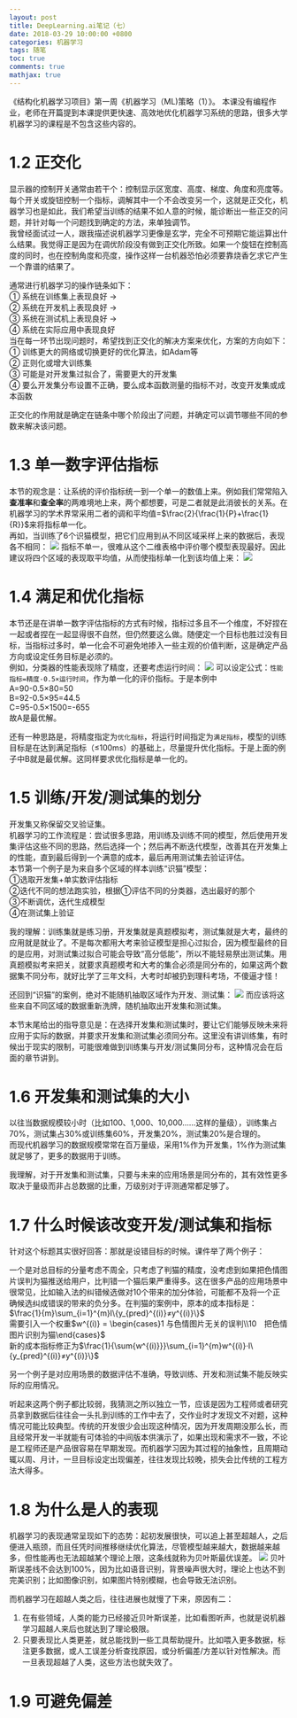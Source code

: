 ```yaml
---
layout: post
title: DeepLearning.ai笔记（七）
date: 2018-03-29 10:00:00 +0800
categories: 机器学习
tags: 随笔
toc: true
comments: true
mathjax: true
---
```

《结构化机器学习项目》第一周《机器学习（ML)策略（1）》。
本课没有编程作业，老师在开篇提到本课提供更快速、高效地优化机器学习系统的思路，很多大学机器学习的课程是不包含这些内容的。

<!-- more -->

# 1.2 正交化
显示器的控制开关通常由若干个：控制显示区宽度、高度、梯度、角度和亮度等。每个开关或旋钮控制一个指标，调解其中一个不会改变另一个，这就是正交化，机器学习也是如此，我们希望当训练的结果不如人意的时候，能诊断出一些正交的问题，并针对每一个问题找到确定的方法，来单独调节。  
我曾经面试过一人，跟我描述说机器学习更像是玄学，完全不可预期它能运算出什么结果。我觉得正是因为在调优阶段没有做到正交化所致。如果一个旋钮在控制高度的同时，也在控制角度和亮度，操作这样一台机器恐怕必须要靠烧香乞求它产生一个靠谱的结果了。  

通常进行机器学习的操作链条如下：  
① 系统在训练集上表现良好 →  
② 系统在开发机上表现良好 →  
③ 系统在测试机上表现良好 →  
④ 系统在实际应用中表现良好  
当在每一环节出现问题时，希望找到正交化的解决方案来优化，方案的方向如下：  
① 训练更大的网络或切换更好的优化算法，如Adam等  
② 正则化或增大训练集  
③ 可能是对开发集过拟合了，需要更大的开发集  
④ 要么开发集分布设置不正确，要么成本函数测量的指标不对，改变开发集或成本函数  

正交化的作用就是确定在链条中哪个阶段出了问题，并确定可以调节哪些不同的参数来解决该问题。

# 1.3 单一数字评估指标
本节的观念是：让系统的评价指标统一到一个单一的数值上来。例如我们常常陷入**查准率**和**查全率**的两难境地上来，两个都想要，可是二者就是此消彼长的关系。在机器学习的学术界常采用二者的调和平均值=$\frac{2}{\frac{1}{P}+\frac{1}{R}}$来将指标单一化。  
再如，当训练了6个识猫模型，把它们应用到从不同区域采样上来的数据后，表现各不相同：
![](0331DeepLearningAI08/img01.png)
指标不单一，很难从这个二维表格中评价哪个模型表现最好。因此建议将四个区域的表现取平均值，从而使指标单一化到该均值上来：
![](0331DeepLearningAI08/img02.png)

# 1.4 满足和优化指标
本节还是在讲单一数字评估指标的方式有时候，指标过多且不一个维度，不好捏在一起或者捏在一起显得很不自然，但仍然要这么做。随便定一个目标也胜过没有目标，当指标过多时，单一化会不可避免地掺入一些主观的价值判断，这是确定产品方向或设定任务目标是必须的。  
例如，分类器的性能表现除了精度，还要考虑运行时间：
![](0331DeepLearningAI08/img03.png)
可以设定公式：`性能指标=精度-0.5×运行时间`，作为单一化的评价指标。于是本例中  
A=90-0.5×80=50  
B=92-0.5×95=44.5  
C=95-0.5×1500=-655  
故A是最优解。  

还有一种思路是，将精度指定为`优化指标`，将运行时间指定为`满足指标`，模型的训练目标是在达到满足指标（≤100ms）的基础上，尽量提升优化指标。于是上面的例子中B就是最优解。这同样要求优化指标是单一化的。

# 1.5 训练/开发/测试集的划分
开发集又称保留交叉验证集。  
机器学习的工作流程是：尝试很多思路，用训练及训练不同的模型，然后使用开发集评估这些不同的思路，然后选择一个；然后再不断迭代模型，改善其在开发集上的性能，直到最后得到一个满意的成本，最后再用测试集去验证评估。  
本节第一个例子是为来自多个区域的样本训练“识猫”模型：  
①选取开发集+单实数评估指标  
②迭代不同的想法跑实验，根据①评估不同的分类器，选出最好的那个  
③不断调优，迭代生成模型  
④在测试集上验证  

我的理解：训练集就是练习册，开发集就是真题模拟考，测试集就是大考，最终的应用就是就业了。不是每次都用大考来验证模型是担心过拟合，因为模型最终的目的是应用，对测试集过拟合可能会导致“高分低能”，所以不能轻易祭出测试集。用真题模拟考来把关，就要求真题模考和大考的集合必须是同分布的，如果这两个数据集不同分布，就好比学了三年文科，大考时却被扔到理科考场，不傻逼才怪！  

还回到“识猫”的案例，绝对不能随机抽取区域作为开发、测试集：
![](0331DeepLearningAI08/img04.png)
而应该将这些来自不同区域的数据重新洗牌，随机抽取出开发集和测试集。  

本节末尾给出的指导意见是：在选择开发集和测试集时，要让它们能够反映未来将应用于实际的数据，并要求开发集和测试集必须同分布。这里没有讲训练集，有时候出于现实的限制，可能很难做到训练集与开发/测试集同分布，这种情况会在后面的章节讲到。

# 1.6 开发集和测试集的大小
以往当数据规模较小时（比如100、1,000、10,000……这样的量级），训练集占70%，测试集占30%或训练集60%，开发集20%，测试集20%是合理的。  
而现代机器学习的数据规模常常在百万量级，采用1%作为开发集，1%作为测试集就足够了，更多的数据用于训练。  

我理解，对于开发集和测试集，只要与未来的应用场景是同分布的，其有效性更多取决于量级而非占总数据的比重，万级别对于评测通常都足够了。  

# 1.7 什么时候该改变开发/测试集和指标
针对这个标题其实很好回答：那就是设错目标的时候。课件举了两个例子：  

一个是对总目标的分量考虑不周全，只考虑了判猫的精度，没考虑到如果把色情图片误判为猫推送给用户，比判错一个猫后果严重得多。这在很多产品的应用场景中很常见，比如输入法的纠错候选做对10个带来的加分体验，可能都不及将一个正确候选纠成错误的带来的负分多。在判猫的案例中，原本的成本指标是：  
$\frac{1}{m}\sum_{i=1}^{m}I\{y_{pred}^{(i)}≠y^{(i)}\}$  
需要引入一个权重$w^{(i)} = \begin{cases}1 与色情图片无关的误判\\10　把色情图片识别为猫\end{cases}$  
新的成本指标修正为$\frac{1}{\sum{w^{(i)}}}\sum_{i=1}^{m}w^{(i)}·I\{y_{pred}^{(i)}≠y^{(i)}\}$  

另一个例子是对应用场景的数据评估不准确，导致训练、开发和测试集不能反映实际的应用情况。  

听起来这两个例子都比较弱，我猜测之所以独立一节，应该是因为工程师或者研究员拿到数据后往往会一头扎到训练的工作中去了，交作业时才发现文不对题，这种情况可能比较典型。传统的开发很少会出现这种情况，因为开发周期没那么长，而且经常开发一半就能有可体验的中间版本供演示了，如果出现和需求不一致，不论是工程师还是产品很容易在早期发现。而机器学习因为其过程的抽象性，且周期动辄以周、月计，一旦目标设定出现偏差，往往发现比较晚，损失会比传统的工程方法大得多。

# 1.8 为什么是人的表现
机器学习的表现通常呈现如下的态势：起初发展很快，可以追上甚至超越人，之后便进入瓶颈，而且任凭时间推移继续优化算法，尽管模型越来越大，数据越来越多，但性能再也无法超越某个理论上限，这条线就称为贝叶斯最优误差。
![](0331DeepLearningAI08/img05.png)
贝叶斯误差线不会达到100%，因为比如语音识别，背景噪声很大时，理论上也达不到完美识别；比如图像识别，如果图片特别模糊，也会导致无法识别。  

而机器学习在超越人类之后，往往进展也就慢了下来，原因有二：  

1. 在有些领域，人类的能力已经接近贝叶斯误差，比如看图听声，也就是说机器学习超越人来后也就达到了理论极限。
2. 只要表现比人类更差，就总能找到一些工具帮助提升。比如喂入更多数据，标注更多数据，或人工误差分析查找原因，或分析偏差/方差以针对性解决。而一旦表现超越了人类，这些方法也就失效了。  

# 1.9 可避免偏差